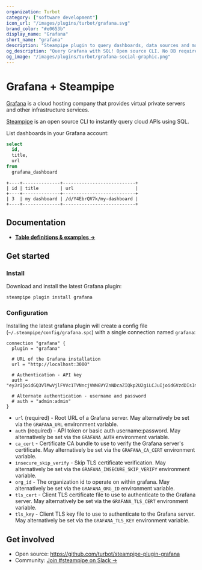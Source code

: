 ```yaml
---
organization: Turbot
category: ["software development"]
icon_url: "/images/plugins/turbot/grafana.svg"
brand_color: "#e0653b"
display_name: "Grafana"
short_name: "grafana"
description: "Steampipe plugin to query dashboards, data sources and more from Grafana."
og_description: "Query Grafana with SQL! Open source CLI. No DB required."
og_image: "/images/plugins/turbot/grafana-social-graphic.png"
---
```


# Grafana + Steampipe

[Grafana](https://grafana.com) is a cloud hosting company that provides virtual private servers and other infrastructure services.

[Steampipe](https://steampipe.io) is an open source CLI to instantly query cloud APIs using SQL.

List dashboards in your Grafana account:

```sql
select
  id,
  title,
  url
from
  grafana_dashboard
```

```
+----+--------------+---------------------------+
| id | title        | url                       |
+----+--------------+---------------------------+
| 3  | my dashboard | /d/Y4EbrQV7k/my-dashboard |
+----+--------------+---------------------------+
```

## Documentation

- **[Table definitions & examples →](/plugins/turbot/grafana/tables)**

## Get started

### Install

Download and install the latest Grafana plugin:

```bash
steampipe plugin install grafana
```

### Configuration

Installing the latest grafana plugin will create a config file (`~/.steampipe/config/grafana.spc`) with a single connection named `grafana`:

```hcl
connection "grafana" {
  plugin = "grafana"

  # URL of the Grafana installation
  url = "http://localhost:3000"

  # Authentication - API key
  auth = "eyJrIjoidGQ3VlMwVjlFVVc1TVNncjVWNGVYZnNDcaZIQkp2U2giLCJuIjoidGVzdDIsImlkIjoxfQ=="

  # Alternate authentication - username and password
  # auth = "admin:admin"
}
```

- `url` (required) - Root URL of a Grafana server. May alternatively be set via the `GRAFANA_URL` environment variable.
- `auth` (required) - API token or basic auth username:password. May alternatively be set via the `GRAFANA_AUTH` environment variable.
- `ca_cert` - Certificate CA bundle to use to verify the Grafana server's certificate. May alternatively be set via the `GRAFANA_CA_CERT` environment variable.
- `insecure_skip_verify` - Skip TLS certificate verification. May alternatively be set via the `GRAFANA_INSECURE_SKIP_VERIFY` environment variable.
- `org_id` - The organization id to operate on within grafana. May alternatively be set via the `GRAFANA_ORG_ID` environment variable.
- `tls_cert` - Client TLS certificate file to use to authenticate to the Grafana server. May alternatively be set via the `GRAFANA_TLS_CERT` environment variable.
- `tls_key` - Client TLS key file to use to authenticate to the Grafana server. May alternatively be set via the `GRAFANA_TLS_KEY` environment variable.

## Get involved

- Open source: https://github.com/turbot/steampipe-plugin-grafana
- Community: [Join #steampipe on Slack →](https://turbot.com/community/join)
